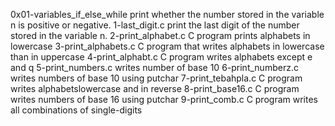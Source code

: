 0x01-variables_if_else_while print whether the number stored in the variable n is positive or negative.
1-last_digit.c print the last digit of the number stored in the variable n.
 2-print_alphabet.c C program prints alphabets in lowercase
3-print_alphabets.c C program that writes alphabets in lowercase than in uppercase
4-print_alphabt.c C program writes alphabets except e and q 
5-print_numbers.c writes number of base 10
6-print_numberz.c writes numbers of base 10 using putchar 
7-print_tebahpla.c C program writes alphabetslowercase and in reverse
8-print_base16.c C program writes numbers of base 16 using putchar
9-print_comb.c C program writes all combinations of single-digits
